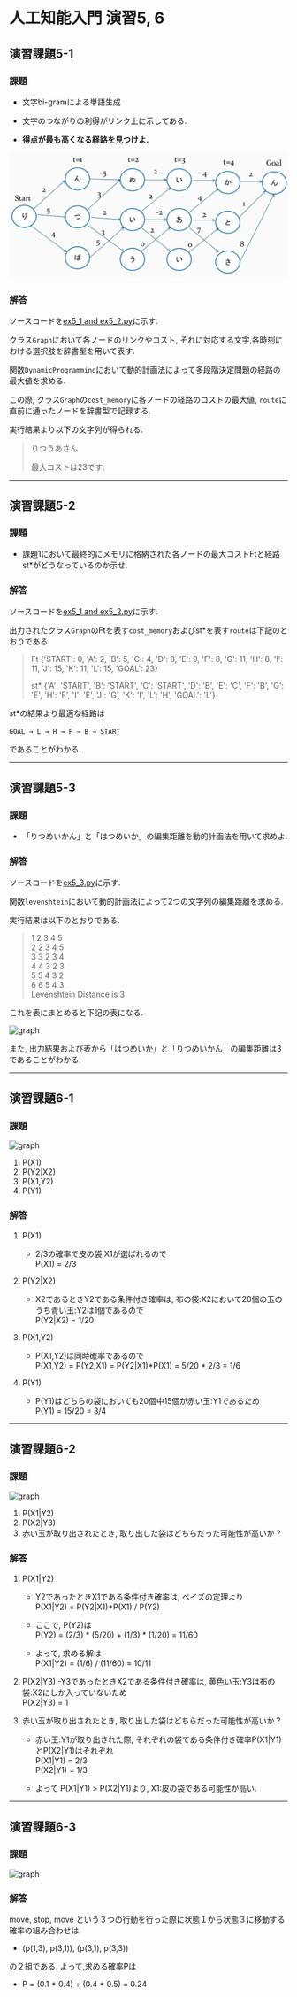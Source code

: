 # 人工知能入門 演習5, 6
## 演習課題5-1
### 課題

- 文字bi-gramによる単語生成

- 文字のつながりの利得がリンク上に示してある.

- **得点が最も高くなる経路を見つけよ.**

![graph](https://github.com/etsuura/AI_practice/blob/master/ex5/graph.jpg)

### 解答

ソースコードを[ex5_1 and ex5_2.py](https://github.com/etsuura/AI_practice/blob/master/ex5/ex5_1%20and%20ex5_2.py)に示す.

クラス```Graph```において各ノードのリンクやコスト, それに対応する文字,各時刻における選択肢を辞書型を用いて表す.

関数```DynamicProgramming```において動的計画法によって多段階決定問題の経路の最大値を求める.

この際, クラス```Graph```の```cost_memory```に各ノードの経路のコストの最大値, ```route```に直前に通ったノードを辞書型で記録する.

実行結果より以下の文字列が得られる.
>りつうあさん
>
>最大コストは23です.

---

## 演習課題5-2
### 課題

- 課題1において最終的にメモリに格納された各ノードの最大コストFtと経路st*がどうなっているのか示せ.

### 解答

ソースコードを[ex5_1 and ex5_2.py](https://github.com/etsuura/AI_practice/blob/master/ex5/ex5_1%20and%20ex5_2.py)に示す.

出力されたクラス```Graph```のFtを表す```cost_memory```およびst*を表す```route```は下記のとおりである.
>Ft
>{'START': 0, 'A': 2, 'B': 5, 'C': 4, 'D': 8, 'E': 9, 'F': 8, 'G': 11, 'H': 8, 'I': 11, 'J': 15, 'K': 11, 'L': 15, 'GOAL': 23}
>
>st*
{'A': 'START', 'B': 'START', 'C': 'START', 'D': 'B', 'E': 'C', 'F': 'B', 'G': 'E', 'H': 'F', 'I': 'E', 'J': 'G', 'K': 'I', 'L': 'H', 'GOAL': 'L'}

st*の結果より最適な経路は

```GOAL → L → H → F → B → START```

であることがわかる.

---

## 演習課題5-3
### 課題
- 「りつめいかん」と「はつめいか」の編集距離を動的計画法を用いて求めよ.

### 解答

ソースコードを[ex5_3.py](https://github.com/etsuura/AI_practice/blob/master/ex5/ex5_3.py)に示す.

関数```levenshtein```において動的計画法によって2つの文字列の編集距離を求める.

実行結果は以下のとおりである.

>1  2  3  4  5  
>2  2  3  4  5  
>3  3  2  3  4  
>4  4  3  2  3  
>5  5  4  3  2  
>6  6  5  4  3  
>Levenshtein Distance is 3

これを表にまとめると下記の表になる.

![graph](https://github.com/etsuura/AI_practice/blob/master/ex5/table.jpg)

また, 出力結果および表から「はつめいか」と「りつめいかん」の編集距離は3であることがわかる.

---

## 演習課題6-1
### 課題
![graph](https://github.com/etsuura/AI_practice/blob/master/ex5/q6_1.jpg)
1. P(X1)
2. P(Y2|X2)
3. P(X1,Y2)
4. P(Y1)

### 解答

1. P(X1)
    - 2/3の確率で皮の袋:X1が選ばれるので  
     P(X1) = 2/3

2. P(Y2|X2)
    - X2であるときY2である条件付き確率は, 布の袋:X2において20個の玉のうち青い玉:Y2は1個であるので  
    P(Y2|X2) = 1/20
    
3. P(X1,Y2)
    - P(X1,Y2)は同時確率であるので  
    P(X1,Y2) = P(Y2,X1) = P(Y2|X1)*P(X1) =  5/20 * 2/3 = 1/6
    
4. P(Y1)
    - P(Y1)はどちらの袋においても20個中15個が赤い玉:Y1であるため   
    P(Y1) = 15/20 = 3/4
    
---

## 演習課題6-2
### 課題
![graph](https://github.com/etsuura/AI_practice/blob/master/ex5/q6_1.jpg)
1. P(X1|Y2)
2. P(X2|Y3)
3. 赤い玉が取り出されたとき, 取り出した袋はどちらだった可能性が高いか？

### 解答
1. P(X1|Y2)
    - Y2であったときX1である条件付き確率は, ベイズの定理より   
    P(X1|Y2) = P(Y2|X1)*P(X1) / P(Y2)  
    
    - ここで, P(Y2)は  
    P(Y2) = (2/3) * (5/20) + (1/3) * (1/20) = 11/60  
      
    - よって, 求める解は  
     P(X1|Y2) = (1/6) / (11/60) = 10/11
    
2. P(X2|Y3)
    -Y3であったときX2である条件付き確率は, 黄色い玉:Y3は布の袋:X2にしか入っていないため  
    P(X2|Y3) = 1
    
3. 赤い玉が取り出されたとき, 取り出した袋はどちらだった可能性が高いか？
    - 赤い玉:Y1が取り出された際, それぞれの袋である条件付き確率P(X1|Y1)とP(X2|Y1)はそれぞれ  
    P(X1|Y1) = 2/3  
    P(X2|Y1) = 1/3  
    
    - よって
    P(X1|Y1) > P(X2|Y1)より, X1:皮の袋である可能性が高い.
    
---

## 演習課題6-3
### 課題
![graph](https://github.com/etsuura/AI_practice/blob/master/ex5/q6_3.jpg)

### 解答
move, stop, move という３つの行動を行った際に状態１から状態３に移動する確率の組み合わせは  
- (p(1,3), p(3,1)), (p(3,1), p(3,3))  

の２組である. よって,求める確率Pは  
- P = (0.1 * 0.4) + (0.4 * 0.5)  = 0.24
